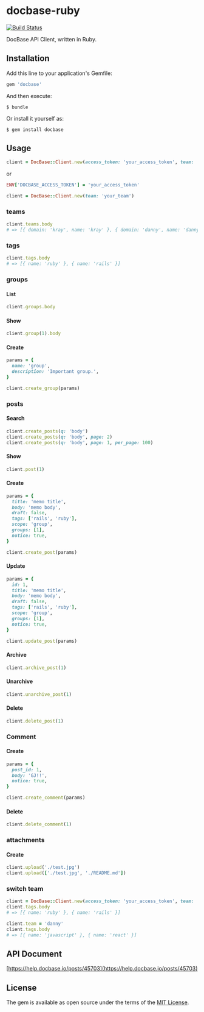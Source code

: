 # docbase-ruby

[![Build Status](https://travis-ci.org/krayinc/docbase-ruby.svg?branch=master)](https://travis-ci.org/krayinc/docbase-ruby)

DocBase API Client, written in Ruby.

## Installation

Add this line to your application's Gemfile:

```ruby
gem 'docbase'
```

And then execute:

    $ bundle

Or install it yourself as:

    $ gem install docbase

## Usage

```ruby
client = DocBase::Client.new(access_token: 'your_access_token', team: 'your_team')
```

or

```ruby
ENV['DOCBASE_ACCESS_TOKEN'] = 'your_access_token'

client = DocBase::Client.new(team: 'your_team')
```

### teams

```ruby
client.teams.body
# => [{ domain: 'kray', name: 'kray' }, { domain: 'danny', name: 'danny' }]
```
### tags

```ruby
client.tags.body
# => [{ name: 'ruby' }, { name: 'rails' }]
```

### groups

#### List

```ruby
client.groups.body
```

#### Show

```ruby
client.group(1).body
```

#### Create

```ruby
params = {
  name: 'group',
  description: 'Important group.',
}

client.create_group(params)
```

### posts

#### Search

```ruby
client.create_posts(q: 'body')
client.create_posts(q: 'body', page: 2)
client.create_posts(q: 'body', page: 1, per_page: 100)
```

#### Show

```ruby
client.post(1)
```

#### Create

```ruby
params = {
  title: 'memo title',
  body: 'memo body',
  draft: false,
  tags: ['rails', 'ruby'],
  scope: 'group',
  groups: [1],
  notice: true,
}

client.create_post(params)
```

#### Update

```ruby
params = {
  id: 1,
  title: 'memo title',
  body: 'memo body',
  draft: false,
  tags: ['rails', 'ruby'],
  scope: 'group',
  groups: [1],
  notice: true,
}

client.update_post(params)
```

#### Archive

```ruby
client.archive_post(1)
```

#### Unarchive

```ruby
client.unarchive_post(1)
```

#### Delete

```ruby
client.delete_post(1)
```

### Comment

#### Create

```ruby
params = {
  post_id: 1,
  body: 'GJ!!',
  notice: true,
}

client.create_comment(params)
```

#### Delete

```ruby
client.delete_comment(1)
```

### attachments

#### Create

```ruby
client.upload('./test.jpg')
client.upload(['./test.jpg', './README.md'])
```

### switch team

```ruby
client = DocBase::Client.new(access_token: 'your_access_token', team: 'kray')
client.tags.body
# => [{ name: 'ruby' }, { name: 'rails' }]

client.team = 'danny'
client.tags.body
# => [{ name: 'javascript' }, { name: 'react' }]
```

## API Document

[https://help.docbase.io/posts/45703](https://help.docbase.io/posts/45703)

## License

The gem is available as open source under the terms of the [MIT License](http://opensource.org/licenses/MIT).
